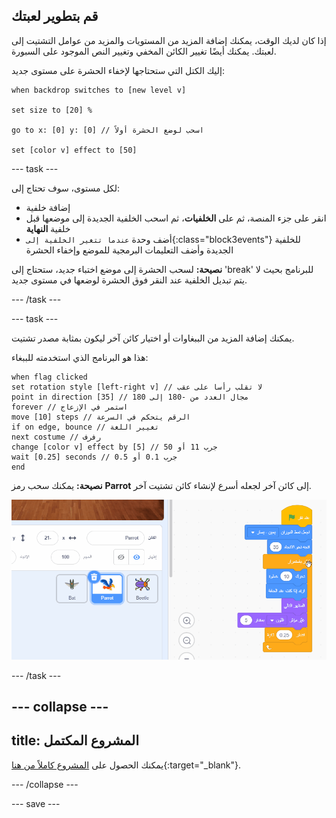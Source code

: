 ## قم بتطوير لعبتك

إذا كان لديك الوقت، يمكنك إضافة المزيد من المستويات والمزيد من عوامل التشتيت إلى لعبتك. يمكنك أيضًا تغيير الكائن المخفي وتغيير النص الموجود على السبورة.

إليك الكتل التي ستحتاجها لإخفاء الحشرة على مستوى جديد:

```blocks3
when backdrop switches to [new level v]

set size to [20] %

go to x: [0] y: [0] // اسحب لوضع الحشرة أولاً

set [color v] effect to [50]
```

--- task ---

لكل مستوى، سوف تحتاج إلى:
- إضافة خلفية
- انقر على جزء المنصة، ثم على **الخلفيات**، ثم اسحب الخلفية الجديدة إلى موضعها قبل خلفية **النهاية**
- أضف وحدة `عندما تتغير الخلفية إلى`{:class="block3events"} للخلفية الجديدة وأضف التعليمات البرمجية للموضع وإخفاء الحشرة

**نصيحة:** لسحب الحشرة إلى موضع اختباء جديد، ستحتاج إلى 'break' للبرنامج بحيث لا يتم تبديل الخلفية عند النقر فوق الحشرة لوضعها في مستوى جديد.

--- /task ---

--- task ---

يمكنك إضافة المزيد من الببغاوات أو اختيار كائن آخر ليكون بمثابة مصدر تشتيت.

هذا هو البرنامج الذي استخدمته للببغاء:
```blocks3
when flag clicked
set rotation style [left-right v] // لا تقلب رأسا على عقب
point in direction [35] // مجال العدد من -180 إلى 180
forever // استمر في الإزعاج
move [10] steps // الرقم يتحكم في السرعة
if on edge, bounce // تغيير اللغة
next costume // رفرف
change [color v] effect by [5] // جرب 11 أو 50
wait [0.25] seconds // جرب 0.1 أو 0.5
end
```

**نصيحة:** يمكنك سحب رمز **Parrot** إلى كائن آخر لجعله أسرع لإنشاء كائن تشتيت آخر.

![يمكنك نسخ التعليمات البرمجية من كائن إلى كائن آخر في قائمة كائن.](images/drag-parrot-code.gif)

--- /task ---

--- collapse ---
---
title: المشروع المكتمل
---

يمكنك الحصول على [المشروع كاملاً من هنا](https://scratch.mit.edu/projects/627780401/){:target="_blank"}.

--- /collapse ---

--- save ---

